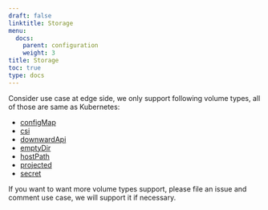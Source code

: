 ```yaml
---
draft: false
linktitle: Storage
menu:
  docs:
    parent: configuration
    weight: 3
title: Storage
toc: true
type: docs
---
```

Consider use case at edge side, we only support following volume types, all of those are same as Kubernetes:

- [configMap](https://kubernetes.io/docs/concepts/storage/volumes/#configmap)
- [csi](https://kubernetes.io/docs/concepts/storage/volumes/#csi)
- [downwardApi](https://kubernetes.io/docs/concepts/storage/volumes/#downwardapi)
- [emptyDir](https://kubernetes.io/docs/concepts/storage/volumes/#emptydir)
- [hostPath](https://kubernetes.io/docs/concepts/storage/volumes/#hostpath)
- [projected](https://kubernetes.io/docs/concepts/storage/volumes/#projected)
- [secret](https://kubernetes.io/docs/concepts/storage/volumes/#secret)

If you want to want more volume types support, please file an issue and comment use case, we will support it if necessary.
